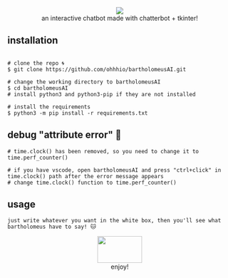 <p align=center>

  <img src="https://i.imgur.com/8VhDMdu.png"/>

<br>
  <span>an interactive chatbot made with chatterbot + tkinter!
  <br>
</p>
  
  ## installation

```console

# clone the repo 🌀
$ git clone https://github.com/ohhhio/bartholomeusAI.git

# change the working directory to bartholomeusAI
$ cd bartholomeusAI
# install python3 and python3-pip if they are not installed

# install the requirements
$ python3 -m pip install -r requirements.txt
```

  ## debug "attribute error" 👾
```console
# time.clock() has been removed, so you need to change it to time.perf_counter()

# if you have vscode, open bartholomeusAI and press "ctrl+click" in time.clock() path after the error message appears
# change time.clock() function to time.perf_counter()
```

  ## usage
``` 
just write whatever you want in the white box, then you'll see what bartholomeus have to say! 🐱 
```

<p align=center>
  <img src="https://i.imgur.com/hQbeGJG.png" width="100" height="60">
<br>
  <span>enjoy!
  <br>
</p>
